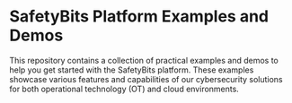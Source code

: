 # SafetyBits Platform Examples and Demos

This repository contains a collection of practical examples and demos to help you get started with the SafetyBits platform. These examples showcase various features and capabilities of our cybersecurity solutions for both operational technology (OT) and cloud environments.

